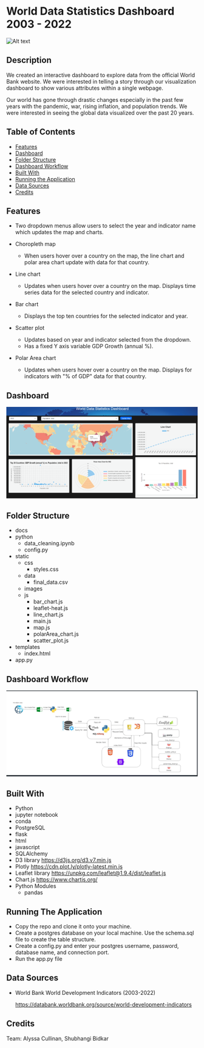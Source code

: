 # World Data Statistics Dashboard 2003 - 2022
![Alt text](<World Data Statistics.png>)
## Description
We created an interactive dashboard to explore data from the official World Bank website. We were interested in telling a story through our visualization dashboard to show various attributes within a single webpage.


Our world has gone through drastic changes especially in the past few years with the pandemic, war, rising inflation, and population trends. We were interested in seeing the global data visualized over the past 20 years.


## Table of Contents 

- [Features](#Features)
- [Dashboard](#Dashboard)
- [Folder Structure](#Folder-Structure)
- [Dashboard Workflow](#Dashboard-Workflow)
- [Built With](#Built-With)
- [Running the Application](#Running-the-Application)
- [Data Sources](#Data-Sources)
- [Credits](#Credits)


## Features
 * Two dropdown menus allow users to select the year and indicator name which updates the map and charts.
 
* Choropleth map
    * When users hover over a country on the map, the line chart and polar area chart update with data for that country.
* Line chart 
    * Updates when users hover over a country on the map. Displays time series data for the  selected country and indicator.
* Bar chart
    * Displays the top ten countries for the selected indicator and year. 
* Scatter plot
    * Updates based on year and indicator selected from the dropdown.
    * Has a fixed Y axis variable GDP Growth (annual %).
* Polar Area chart
    * Updates when users hover over a country on the map. Displays for indicators with "% of GDP" data for that country.


## Dashboard

![Alt text](image.png)


## Folder Structure

* docs
* python
    * data_cleaning.ipynb
    * config.py
* static
    * css
        * styles.css
    * data
        * final_data.csv
    * images
    * js
        * bar_chart.js
        * leaflet-heat.js
        * line_chart.js
        * main.js
        * map.js
        * polarArea_chart.js
        * scatter_plot.js
* templates
    * index.html
* app.py


## Dashboard Workflow

![work flow diagram](image-2.png)

## Built With

*	Python 
*	jupyter notebook 
*	conda 
*	PostgreSQL
*	flask
*	html
*	javascript
*	SQLAlchemy
*	D3 library https://d3js.org/d3.v7.min.js
*	Plotly https://cdn.plot.ly/plotly-latest.min.js
*	Leaflet library https://unpkg.com/leaflet@1.9.4/dist/leaflet.js
*	Chart.js https://www.chartjs.org/
*	Python Modules
    *	pandas 


## Running The Application
* Copy the repo and clone it onto your machine.
* Create a postgres database on your local machine. Use the schema.sql file to create the table structure.
* Create a config.py and enter your postgres username, password, database name, and connection port. 
* Run the app.py file

## Data Sources
* World Bank World Development Indicators (2003-2022) 

    https://databank.worldbank.org/source/world-development-indicators

## Credits
Team: Alyssa Cullinan, Shubhangi Bidkar
